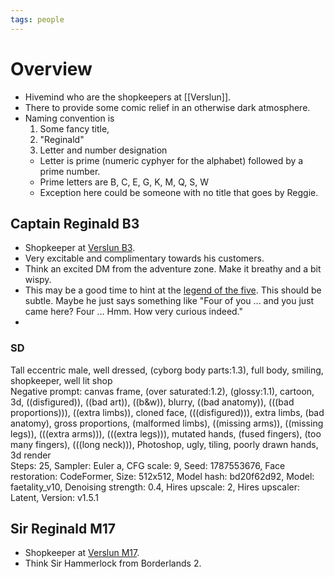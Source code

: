 ```yaml
---
tags: people
---
```

# Overview

* Hivemind who are the shopkeepers at [[Verslun]].
* There to provide some comic relief in an otherwise dark atmosphere.
* Naming convention is 
  1. Some fancy title, 
  2. "Reginald"
  3. Letter and number designation
    * Letter is prime (numeric cyphyer for the alphabet) followed by a prime number.
    * Prime letters are B, C, E, G, K, M, Q, S, W
  * Exception here could be someone with no title that goes by Reggie.

## Captain Reginald B3
* Shopkeeper at [Verslun B3](Verslun#verslun-b3).
* Very excitable and complimentary towards his customers.
* Think an excited DM from the adventure zone. Make it breathy and a bit wispy. 
* This may be a good time to hint at the [legend of the five](Legend_of_the_five.md). This should be subtle. Maybe he just says something like "Four of you ... and you just came here? Four ... Hmm. How very curious indeed."
* 
### SD
Tall eccentric male, well dressed, (cyborg body parts:1.3), full body, smiling, shopkeeper, well lit shop  
Negative prompt: canvas frame, (over saturated:1.2), (glossy:1.1), cartoon, 3d, ((disfigured)), ((bad art)), ((b&w)), blurry, ((bad anatomy)), (((bad proportions))), ((extra limbs)), cloned face, (((disfigured))), extra limbs, (bad anatomy), gross proportions, (malformed limbs), ((missing arms)), ((missing legs)), (((extra arms))), (((extra legs))), mutated hands, (fused fingers), (too many fingers), (((long neck))), Photoshop, ugly, tiling, poorly drawn hands, 3d render  
Steps: 25, Sampler: Euler a, CFG scale: 9, Seed: 1787553676, Face restoration: CodeFormer, Size: 512x512, Model hash: bd20f62d92, Model: faetality_v10, Denoising strength: 0.4, Hires upscale: 2, Hires upscaler: Latent, Version: v1.5.1

## Sir Reginald M17
* Shopkeeper at [Verslun M17](Verslun#verslun-m17).
* Think Sir Hammerlock from Borderlands 2.

